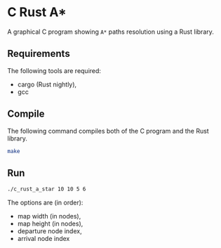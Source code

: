 # C Rust A*

A graphical C program showing `A*` paths resolution using a Rust library.

## Requirements

The following tools are required:
 * cargo (Rust nightly),
 * gcc

## Compile

The following command compiles both
of the C program and the Rust library.

```bash
make
```

## Run

```bash
./c_rust_a_star 10 10 5 6
```

The options are (in order):
 * map width (in nodes),
 * map height (in nodes),
 * departure node index,
 * arrival node index
